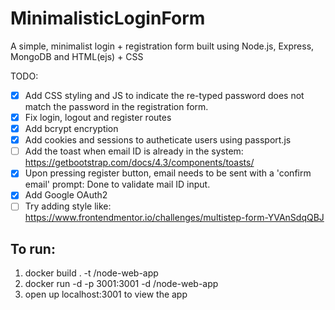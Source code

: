 # MinimalisticLoginForm

A simple, minimalist login + registration form built using Node.js, Express, MongoDB and HTML(ejs) + CSS

TODO:

- [x] Add CSS styling and JS to indicate the re-typed password does not match the password in the registration form.
- [x] Fix login, logout and register routes
- [x] Add bcrypt encryption
- [x] Add cookies and sessions to autheticate users using passport.js
- [ ] Add the toast when email ID is already in the system: https://getbootstrap.com/docs/4.3/components/toasts/
- [x] Upon pressing register button, email needs to be sent with a 'confirm email' prompt: Done to validate mail ID input.
- [x] Add Google OAuth2
- [ ] Try adding style like: https://www.frontendmentor.io/challenges/multistep-form-YVAnSdqQBJ

## To run:

1. docker build . -t <username>/node-web-app
2. docker run -d -p 3001:3001 -d <username>/node-web-app
3. open up localhost:3001 to view the app
